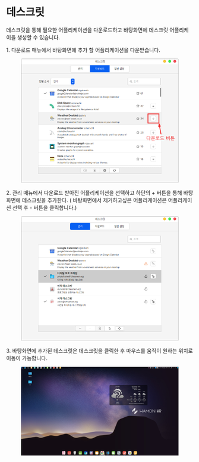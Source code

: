# 데스크릿

데스크릿을 통해 필요한 어플리케이션을 다운로드하고 바탕화면에 데스크릿 어플리케이을 생성할 수 있습니다.



1\. 다운로드 매뉴에서 바탕화면에 추가 할 어플리케이션을 다운받습니다.

<figure><img src="../../.gitbook/assets/스크린샷, 2022-10-28 13-44-55.png" alt=""><figcaption></figcaption></figure>

2\. 관리 매뉴에서 다운로드 받아진 어플리케이션을 선택하고 하단의 + 버튼을 통해 바탕화면에 데스크릿을 추가한다. ( 바탕화면에서 제거하고싶은 어플리케이션은 어플리케이션 선택 후 - 버튼을 클릭합니다.)&#x20;

<figure><img src="../../.gitbook/assets/스크린샷, 2022-11-04 10-51-19.png" alt=""><figcaption></figcaption></figure>

3\. 바탕화면에 추가된 데스크릿은 데스크릿을 클릭한 후 마우스를 움직이 원하는 위치로 이동이 가능합니다.&#x20;

<figure><img src="../../.gitbook/assets/스크린샷, 2022-10-28 13-47-36.png" alt=""><figcaption></figcaption></figure>

&#x20;
